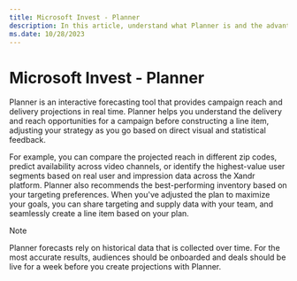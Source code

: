 ```yaml
---
title: Microsoft Invest - Planner
description: In this article, understand what Planner is and the advantages of using this tool in planning your campaign strategy.
ms.date: 10/28/2023
---
```


# Microsoft Invest - Planner

Planner is an interactive forecasting tool that provides campaign reach and delivery projections in real time. Planner helps you understand the delivery and reach opportunities for a campaign before constructing a line item, adjusting your strategy as you go based on direct visual and statistical feedback.

For example, you can compare the projected reach in different zip codes, predict availability across video channels, or identify the
highest-value user segments based on real user and impression data across the Xandr platform. Planner also recommends the best-performing inventory based on your targeting preferences. When you've adjusted the plan to maximize your goals, you can share targeting and supply data with your team, and seamlessly create a line item based on your plan.

> [!NOTE]
> Planner forecasts rely on historical data that is collected over time. For the most accurate results, audiences should be onboarded and deals should be live for a week before you create projections with Planner.
